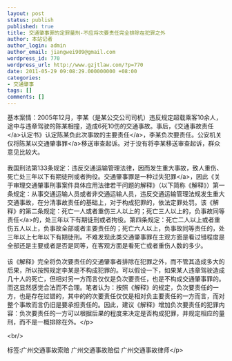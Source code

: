 ```yaml
---
layout: post
status: publish
published: true
title: 交通肇事罪的定罪量刑-不应将次要责任完全排除在犯罪之外
author: 本站记者
author_login: admin
author_email: jiangwei909@gmail.com
wordpress_id: 770
wordpress_url: http://www.gzjtlaw.com/?p=770
date: 2011-05-29 09:08:29.000000000 +08:00
categories:
- 交通肇事
tags: []
comments: []
---
```

<p>基本案情：2005年12月，李某（是某公交公司司机）违反规定超载乘客10余人，途中与违章驾驶的陈某相撞，造成6死10伤的交通事故。事后，《<a>交通事故责任<&#47;a>认定书》认定陈某负此次事故的<a>主要责任<&#47;a>，李某负次要责任。公安机关仅将陈某以<a>交通肇事罪<&#47;a>移送审查起诉。对于没有将李某移送审查起诉，群众意见比较大。<br><br>我国刑法第133条规定：违反交通运输管理法律，因而发生重大事故，致人重伤、死亡处三年以下有期徒刑或者拘役。交通肇事罪是一种过失<a>犯罪<&#47;a>，因此《关于审理交通肇事刑事案件具体应用法律若干问题的解释》（以下简称《解释》）第一条规定：从事交通运输人员或者非交通运输人员，违反交通运输管理法规发生重大交通事故，在分清事故责任的基础上，对于构成犯罪的，依法定罪处罚。该《解释》的第二条规定：死亡一人或者重伤三人以上的；死亡三人以上的，负事故<a>同等责任<&#47;a>的，处三年以下有期徒刑或者拘役。第四条规定：死亡二人以上或者重伤五人以上，负事故全部或者主要责任的；死亡六人以上，负事故同等责任的，处三年以上七年以下有期徒刑。不难发现此类交通肇事罪在主观方面是看过错程度是全部还是主要或者是否是同等，在客观方面是看死亡或者重伤人数的多少。<br><br>该《解释》完全将负次要责任的交通肇事者排除在犯罪之外，而不管其造成多大的后果，所以按照规定李某是不构成犯罪的。可以假设一下，如果某人违章驾驶造成几十人的死亡，但相对另一方而言仅仅是负次要责任，也是不构成交通肇事罪的。而这显然感觉合法而不合理。笔者认为：按照《解释》的规定，负次要责任的一方，也是存在过错的，其中的的次要责任仅仅是相对负主要责任的一方而言，而对整个事故而言仍旧是要承担责任的。因此，建议《解释》增加负次要责任的犯罪内容：负次要责任的一方可以根据后果的程度来决定是否构成犯罪，并规定相应的量刑，而不是一概排除在外。<&#47;p><br&#47;><p>标签:广州交通事故索赔 广州交通事故赔偿 广州交通事故律师<&#47;p>
